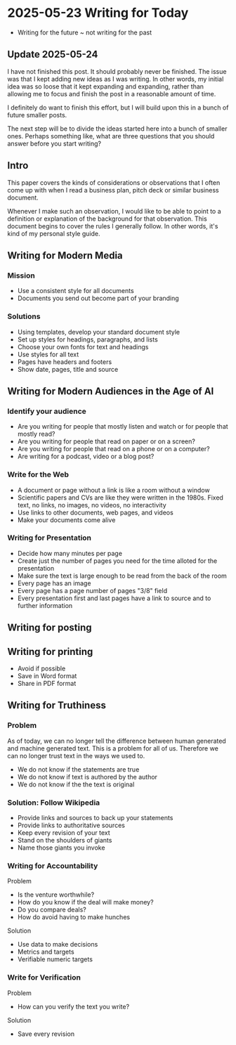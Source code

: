 # 2025-05-23 Writing for Today

* Writing for the future ~ not writing for the past

## Update 2025-05-24

I have not finished this post. It should probably never be finished. The issue was that I kept adding new ideas as I was writing. In other words, my initial idea was so loose that it kept expanding and expanding, rather than allowing me to focus and finish the post in a reasonable amount of time.

I definitely do want to finish this effort, but I will build upon this in a bunch of future smaller posts.

The next step will be to divide the ideas started here into a bunch of smaller ones. Perhaps something like, what are three questions that you should answer before you start writing?

## Intro

This paper covers the kinds of considerations or observations that I often come up with when I read a business plan, pitch deck or similar business document.

Whenever I make such an observation, I would like to be able to point to a definition or explanation of the background for that observation. This document begins to cover the rules I generally follow. In other words, it's kind of my personal style guide.  


## Writing for Modern Media

### Mission

* Use a consistent style for all documents
* Documents you send out become part of your branding

### Solutions

* Using templates, develop your standard document style
* Set up styles for headings, paragraphs, and lists
* Choose your own fonts for text and headings
* Use styles for all text
* Pages have headers and footers
* Show date, pages, title and source


## Writing for Modern Audiences in the Age of AI

### Identify your audience

* Are you writing for people that mostly listen and watch or for people that mostly read?
* Are you writing for people that read on paper or on a screen?
* Are you writing for people that read on a phone or on a computer?
* Are writing for a podcast, video or a blog post?

### Write for the Web

* A document or page without a link is like a room without a window
* Scientific papers and CVs are like they were written in the 1980s. Fixed text, no links, no images, no videos, no interactivity
* Use links to other documents, web pages, and videos
* Make your documents come alive

### Writing for Presentation

* Decide how many minutes per page
* Create just the number of pages you need for the time alloted for the presentation
* Make sure the text is large enough to be read from the back of the room
* Every page has an image
* Every page has a page number of pages "3/8" field
* Every presentation first and last pages have a link to source and to further information

## Writing for posting

## Writing for printing

* Avoid if possible
* Save in Word format
* Share in PDF format

## Writing for Truthiness

### Problem

As of today, we can no longer tell the difference between human generated and machine generated text. This is a problem for all of us. Therefore we can no longer trust text in the ways we used to.

* We do not know if the statements are true
* We do not know if text is authored by the author
* We do not know if the the text is original

### Solution: Follow Wikipedia

* Provide links and sources to back up your statements
* Provide links to authoritative sources
* Keep every revision of your text
* Stand on the shoulders of giants
* Name those giants you invoke

### Writing for Accountability

Problem

* Is the venture worthwhile?
* How do you know if the deal will make money?
* Do you compare deals?
* How do avoid having to make hunches 

Solution

* Use data to make decisions
* Metrics and targets
* Verifiable numeric targets

### Write for Verification

Problem

* How can you verify the text you write?

Solution

* Save every revision
